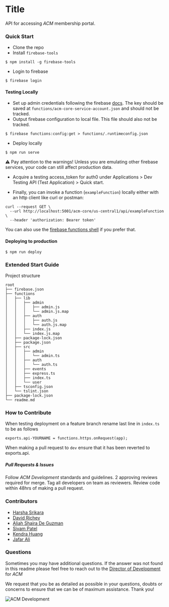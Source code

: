# Title

API for accessing _ACM_ membership portal.

### Quick Start
- Clone the repo
- Install `firebase-tools`
```
$ npm install -g firebase-tools
```
- Login to firebase
```
$ firebase login
```
#### Testing Locally
- Set up admin credentials following the firebase [docs](https://firebase.google.com/docs/functions/local-emulator#set_up_admin_credentials_optional). The key should be saved at `functions/acm-core-service-account.json` and should not be tracked.
- Output firebase configuration to local file. This file should also not be tracked.
```
$ firebase functions:config:get > functions/.runtimeconfig.json
```
- Deploy locally
```
$ npm run serve
```
⚠️ Pay attention to the warnings! Unless you are emulating other firebase services, your code can still affect production data.
- Acquire a testing access_token for auth0 under Applications > Dev Testing API (Test Application) > Quick start.

- Finally, you can invoke a function (`exampleFunction`) locally either with an http client like curl or postman:
```
curl --request GET \
  --url http://localhost:5001/acm-core/us-central1/api/exampleFunction \
  --header 'authorization: Bearer token'
```
You can also use the [firebase functions shell](https://firebase.google.com/docs/functions/local-shell) if you prefer that.

#### Deploying to production
```
$ npm run deploy
```

### Extended Start Guide

Project structure
```
root
├── firebase.json
├── functions
│   ├── lib
│   │   ├── admin
│   │   │   ├── admin.js
│   │   │   └── admin.js.map
│   │   ├── auth
│   │   │   ├── auth.js
│   │   │   └── auth.js.map
│   │   ├── index.js
│   │   └── index.js.map
│   ├── package-lock.json
│   ├── package.json
│   ├── src
│   │   ├── admin
│   │   │   └── admin.ts
│   │   ├── auth
│   │   │   └── auth.ts
│   │   ├── events
│   │   ├── express.ts
│   │   ├── index.ts
│   │   └── user
│   ├── tsconfig.json
│   └── tslint.json
├── package-lock.json
└── readme.md
```

### How to Contribute

When testing deployment on a feature branch rename last line in `index.ts` to be as follows

`exports.api-YOURNAME = functions.https.onRequest(app);`

When making a pull request to `dev` ensure that it has been reverted to exports.api.

##### Pull Requests & Issues

Follow _ACM Development_ standards and guidelines. 2 approving reviews required for merge. Tag all developers on team as reviewers. Review code within 48hrs of making a pull request.

### Contributors

 - [Harsha Srikara](https://harshasrikara.com)
 - [David Richey](https://darichey.com)
 - [Aliah Shaira De Guzman]()
 - [Sivam Patel](https://github.com/sivampatel)
 - [Kendra Huang](https://github.com/kendra-huang)
 - [Jafar Ali](https://github.com/jafrilli)

### Questions

Sometimes you may have additional questions. If the answer was not found in this readme please feel free to reach out to the [Director of Development](mailto:comet.acm@gmail.com) for _ACM_

We request that you be as detailed as possible in your questions, doubts or concerns to ensure that we can be of maximum assistance. Thank you!

![ACM Development](https://www.acmutd.co/brand/Development/Banners/light_dark_background.png)
